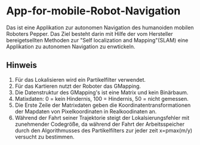 # App-for-mobile-Robot-Navigation
Das ist eine Applikation zur autonomen Navigation des humanoiden mobilen Roboters Pepper. 
Das Ziel besteht darin mit Hilfe der vom Hersteller bereigetsellten Methoden zur "Self localization and Mapping"(SLAM) eine
Applikation zu autonomen Navigation zu enwtickeln. 
## Hinweis
1. Für das Lokalisieren wird ein Partikelfilter verwendet.
2. Für das Kartieren nutzt der Roboter das GMapping.
3. Die Datenstruktur des GMapping's ist eine Matrix und kein Binärbaum.
4. Matixdaten: 0 = kein Hindernis, 100 = Hindernis, 50 = nicht gemessen.
5. Die Erste Zeile der Matrixdaten geben die Koordinatentransformationen der Mapdaten von Pixelkoordinaten in Realkoodinaten an.
6. Während der Fahrt seiner Trajektorie steigt der Lokalsierungsfehler mit zunehmender Codegröße, da während der Fahrt der Arbeitsspeicher durch den Algorithmusses des Partikelfilters zur jeder zeit x=pmax(m/y) versucht zu bestimmen. 
